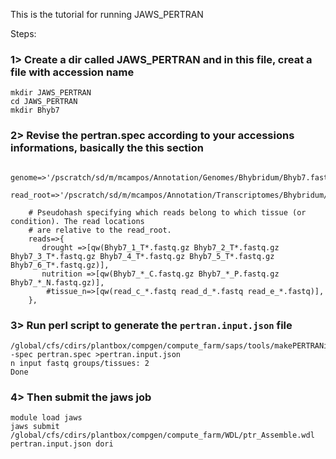 This is the tutorial for running JAWS_PERTRAN 

Steps:

### 1> Create a dir called JAWS_PERTRAN and in this file, creat a file with accession name

```
mkdir JAWS_PERTRAN
cd JAWS_PERTRAN
mkdir Bhyb7
```
### 2> Revise the pertran.spec according to your accessions informations, basically the this section

```
 genome=>'/pscratch/sd/m/mcampos/Annotation/Genomes/Bhybridum/Bhyb7.fasta',
    read_root=>'/pscratch/sd/m/mcampos/Annotation/Transcriptomes/Bhybridum/Bhyb7',

    # Pseudohash specifying which reads belong to which tissue (or condition). The read locations
    # are relative to the read_root.
    reads=>{
       drought =>[qw(Bhyb7_1_T*.fastq.gz Bhyb7_2_T*.fastq.gz Bhyb7_3_T*.fastq.gz Bhyb7_4_T*.fastq.gz Bhyb7_5_T*.fastq.gz Bhyb7_6_T*.fastq.gz)],
       nutrition =>[qw(Bhyb7_*_C.fastq.gz Bhyb7_*_P.fastq.gz Bhyb7_*_N.fastq.gz)],
        #tissue_n=>[qw(read_c_*.fastq read_d_*.fastq read_e_*.fastq)],
    },
```

### 3> Run perl script to generate the `pertran.input.json` file 

```
/global/cfs/cdirs/plantbox/compgen/compute_farm/saps/tools/makePERTRANinputSpec.pl -spec pertran.spec >pertran.input.json
n input fastq groups/tissues: 2
Done
```

### 4> Then submit the jaws job 

```
module load jaws
jaws submit /global/cfs/cdirs/plantbox/compgen/compute_farm/WDL/ptr_Assemble.wdl  pertran.input.json dori
```
